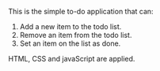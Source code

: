 
This is the simple to-do application that can:

1.	Add a new item to the todo list.
2.	Remove an item from the todo list.
3.	Set an item on the list as done.

HTML, CSS and javaScript are applied.